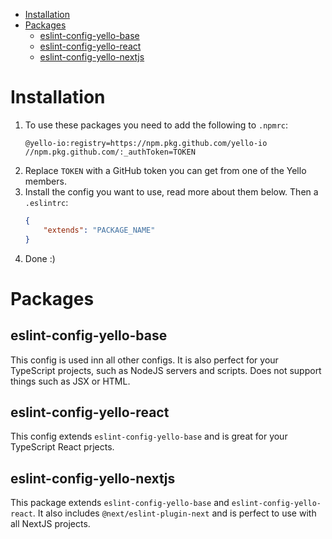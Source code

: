 
- [Installation](#installation)
- [Packages](#packages)
	- [eslint-config-yello-base](#eslint-config-yello-base)
	- [eslint-config-yello-react](#eslint-config-yello-react)
	- [eslint-config-yello-nextjs](#eslint-config-yello-nextjs)

# Installation
1. To use these packages you need to add the following to `.npmrc`:
	```
	@yello-io:registry=https://npm.pkg.github.com/yello-io
	//npm.pkg.github.com/:_authToken=TOKEN
	```
2. Replace `TOKEN` with a GitHub token you can get from one of the Yello members.
3. Install the config you want to use, read more about them below. Then  a `.eslintrc`:
	```JSON
	{
		"extends": "PACKAGE_NAME"
	}
	```
4. Done :)

# Packages

## eslint-config-yello-base
This config is used inn all other configs. It is also perfect for your TypeScript projects, such as NodeJS servers and scripts. Does not support things such as JSX or HTML.

## eslint-config-yello-react
This config extends `eslint-config-yello-base` and is great for your TypeScript React prjects.

## eslint-config-yello-nextjs
This package extends `eslint-config-yello-base` and `eslint-config-yello-react`. It also includes `@next/eslint-plugin-next` and is perfect to use with all NextJS projects.
